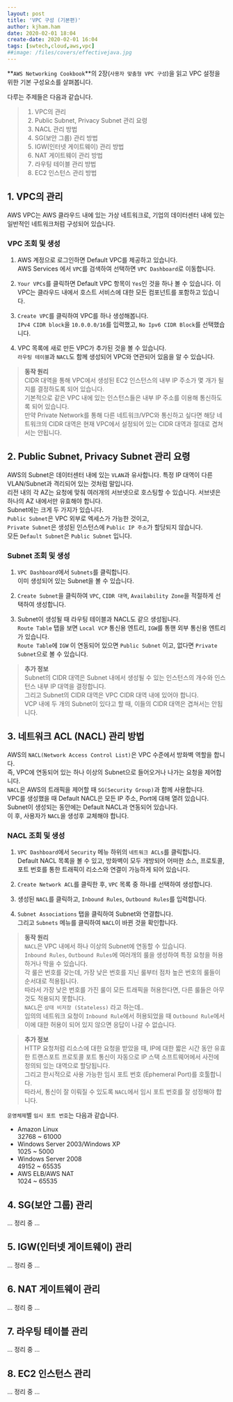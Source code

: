 ```yaml
---
layout: post
title: 'VPC 구성 (기본편)'
author: kjham.ham
date: 2020-02-01 18:04
create-date: 2020-02-01 16:04
tags: [swtech,cloud,aws,vpc]
##image: /files/covers/effectivejava.jpg
---
```


**`AWS Networking Cookbook`**의 2장(`사용자 맞춤형 VPC 구성`)을 읽고 VPC 설정을 위한 기본 구성요소를 살펴봅니다.  

다루는 주제들은 다음과 같습니다.  
> 1. VPC의 관리  
> 2. Public Subnet, Privacy Subnet 관리 요령  
> 3. NACL 관리 방법  
> 4. SG(보안 그룹) 관리 방법  
> 5. IGW(인터넷 게이트웨이) 관리 방법  
> 6. NAT 게이트웨이 관리 방법  
> 7. 라우팅 테이블 관리 방법  
> 8. EC2 인스턴스 관리 방법

## 1. VPC의 관리
AWS VPC는 AWS 클라우드 내에 있는 가상 네트워크로, 기업의 데이터센터 내에 있는 일반적인 네트워크처럼 구성되어 있습니다.

### VPC 조회 및 생성  
1. AWS 계정으로 로그인하면 Default VPC를 제공하고 있습니다.  
AWS Services 에서 `VPC`를 검색하여 선택하면 `VPC Dashboard`로 이동합니다.

2. `Your VPCs`를 클릭하면 Default VPC 항목이 `Yes`인 것을 하나 볼 수 있습니다.
이 VPC는 클라우드 내에서 호스트 서비스에 대한 모든 컴포넌트를 포함하고 있습니다.

3. `Create VPC`를 클릭하여 VPC를 하나 생성해봅니다.  
`IPv4 CIDR block`을 `10.0.0.0/16`를 입력했고, `No Ipv6 CIDR Block`를 선택했습니다.  

4. VPC 목록에 새로 만든 VPC가 추가된 것을 볼 수 있습니다.  
`라우팅 테이블`과 `NACL`도 함께 생성되어 VPC와 연관되어 있음을 알 수 있습니다.  

> **동작 원리**  
CIDR 대역을 통해 VPC에서 생성된 EC2 인스턴스의 내부 IP 주소가 몇 개가 될지를 결정하도록 되어 있습니다.  
기본적으로 같은 VPC 내에 있는 인스턴스들은 내부 IP 주소를 이용해 통신하도록 되어 있습니다.  
만약 Private Network를 통해 다른 네트워크/VPC와 통신하고 싶다면 해당 네트워크의 CIDR 대역은 현재 VPC에서 설정되어 있는 CIDR 대역과 절대로 겹쳐서는 안됩니다.  

## 2. Public Subnet, Privacy Subnet 관리 요령  
AWS의 Subnet은 데이터센터 내에 있는 `VLAN`과 유사합니다. 특정 IP 대역이 다른 VLAN/Subnet과 격리되어 있는 것처럼 말입니다.  
리전 내의 각 AZ는 요청에 맞춰 여러개의 서브넷으로 호스팅할 수 있습니다. 서브넷은 하나의 AZ 내에서만 유효해야 합니다.  
Subnet에는 크게 두 가지가 있습니다.  
`Public Subnet`은 VPC 외부로 엑세스가 가능한 것이고,  
`Private Subnet`은 생성된 인스턴스에 `Public IP 주소`가 할당되지 않습니다.  
모든 `Default Subnet`은 `Public Subnet` 입니다.

### Subnet 조회 및 생성  
1. `VPC Dashboard`에서 `Subnets`를 클릭합니다.  
이미 생성되어 있는 Subnet을 볼 수 있습니다.

2. `Create Subnet`을 클릭하여 `VPC`, `CIDR 대역`, `Availability Zone`을 적절하게 선택하여 생성합니다.  

3. Subnet이 생성될 때 라우팅 테이블과 NACL도 같으 생성됩니다.  
`Route Table` 탭을 보면 `Local VCP` 통신용 엔트리, `IGW`를 통핸 외부 통신용 엔트리가 있습니다.  
`Route Table`에 `IGW` 이 연동되어 있으면 `Public Subnet` 이고, 없다면 `Private Subnet`으로 볼 수 있습니다.

> **추가 정보**  
Subnet의 CIDR 대역은 Subnet 내에서 생성될 수 있는 인스턴스의 개수와 인스턴스 내부 IP 대역을 결정합니다.  
그리고 Subnet의 CIDR 대역은 VPC CIDR 대역 내에 있어야 합니다.  
VCP 내에 두 개의 Subnet이 있다고 할 때, 이들의 CIDR 대역은 겹쳐서는 안됩니다.

## 3. 네트워크 ACL (NACL) 관리 방법  
AWS의 `NACL(Network Access Control List)`은 VPC 수준에서 방화벽 역할을 합니다.  
즉, VPC에 연동되어 있는 하나 이상의 Subnet으로 들어오거나 나가는 요청을 제어합니다.  
`NACL`은 AWS의 트래픽을 제어할 때 `SG(Security Group)`과 함께 사용합니다.  
VPC를 생성했을 때 Default NACL은 모든 IP 주소, Port에 대해 열려 있습니다.  
Subnet이 생성되는 동안에는 Default NACL과 연동되어 있습니다.  
이 후, 사용자가 `NACL`을 생성후 교체해야 합니다.  

### NACL 조회 및 생성  
1. `VPC Dashboard`에서 `Security` 메뉴 하위의 `네트워크 ACLs`를 클릭합니다.  
Default NACL 목록을 볼 수 있고, 방화벽이 모두 개방되어 어떠한 소스, 프로토콜, 포트 번호를 통한 트래픽이 리소스와 연결이 가능하게 되어 있습니다.  

2. `Create Network ACL`를 클릭한 후, `VPC` 목록 중 하나를 선택하여 생성합니다.  

3. 생성된 `NACL`를 클릭하고, `Inbound Rules`, `Outbound Rules`를 입력합니다.  

4. `Subnet Associations` 탭을 클릭하여 Subnet와 연결합니다.  
그리고 `Subnets` 메뉴를 클릭하여 `NACL`이 바뀐 것을 확인합니다.  

> **동작 원리**  
`NACL`은 VPC 내에서 하나 이상의 Subnet에 연동할 수 있습니다.  
`Inbound Rules`, `Outbound Rules`에 여러개의 룰을 생성하여 특정 요청을 허용하거나 막을 수 있습니다.  
각 룰은 번호를 갖는데, 가장 낮은 번호를 지닌 룰부터 점차 높은 번호의 룰들이 순서대로 적용됩니다.  
따라서 가장 낮은 번호를 가진 룰이 모든 트래픽을 허용한다면, 다른 룰들은 아무것도 적용되지 못합니다.  
`NACL`은 `상태 비저장 (Stateless)` 라고 하는데..  
임의의 네트워크 요청이 `Inbound Rule`에서 허용되었을 때 `Outbound Rule`에서 이에 대한 허용이 되어 있지 않으면 응답이 나갈 수 없습니다.

> **추가 정보**  
HTTP 요청처럼 리소스에 대한 요청을 받았을 때, IP에 대한 짧은 시간 동안 유효한 트랜스포트 프로토콜 포트 통신이 자동으로 IP 스택 소프트웨어에서 사전에 정의되 있는 대역으로 할당됩니다.   
그리고 한시적으로 사용 가능한 임시 포트 번호 (Ephemeral Port)를 호툴합니다.  
따라서, 통신이 잘 이뤄질 수 있도록 `NACL`에서 임시 포트 번호를 잘 성정해야 합니다.  

`운영체제`별 `임시 포트 번호`는 다음과 같습니다.  
* Amazon Linux  
32768 ~ 61000  
* Windows Server 2003/Windows XP  
1025 ~ 5000  
* Windows Server 2008  
49152 ~ 65535  
* AWS ELB/AWS NAT  
1024 ~ 65535

## 4. SG(보안 그룹) 관리  

... 정리 중 ...

## 5. IGW(인터넷 게이트웨이) 관리  

... 정리 중 ...

## 6. NAT 게이트웨이 관리  

... 정리 중 ...

## 7. 라우팅 테이블 관리   

... 정리 중 ...

## 8. EC2 인스턴스 관리  

... 정리 중 ...
